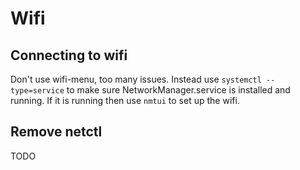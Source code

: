 # Wifi

## Connecting to wifi

Don't use wifi-menu, too many issues. Instead use `systemctl --type=service` to make sure NetworkManager.service is installed and running. If it is running then use `nmtui` to set up the wifi.

## Remove netctl 

TODO
